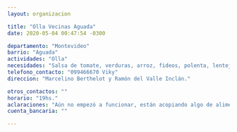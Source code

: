 ```yaml
---
layout: organizacion

title: "Olla Vecinas Aguada"
date: 2020-05-04 00:47:54 -0300

departamento: "Montevideo"
barrio: "Aguada"
actividades: "Olla"
necesidades: "Salsa de tomate, verduras, arroz, fideos, polenta, lentejas, sal. Artículos de limpieza, tapabocas, guantes."
telefono_contacto: "099466670 Viky"
direccion: "Marcelino Berthelot y Ramón del Valle Inclán."

otros_contactos: ""
horario: "19hs."
aclaraciones: "Aún no empezó a funcionar, están acopiando algo de alimentos para arrancar el 29 de abril en lo posible."
cuenta_bancaria: ""

---
```

